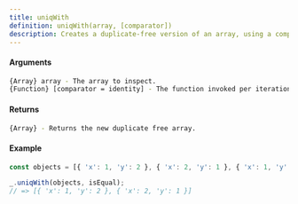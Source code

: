 ```yaml
---
title: uniqWith
definition: uniqWith(array, [comparator])
description: Creates a duplicate-free version of an array, using a comparator function to compare the elements.
---
```



#### Arguments


```bash
{Array} array - The array to inspect.
{Function} [comparator = identity] - The function invoked per iteration to compare elements.
```


#### Returns


```bash
{Array} - Returns the new duplicate free array.
```


#### Example


```ts
const objects = [{ 'x': 1, 'y': 2 }, { 'x': 2, 'y': 1 }, { 'x': 1, 'y': 2 }];

_.uniqWith(objects, isEqual);
// => [{ 'x': 1, 'y': 2 }, { 'x': 2, 'y': 1 }]
```